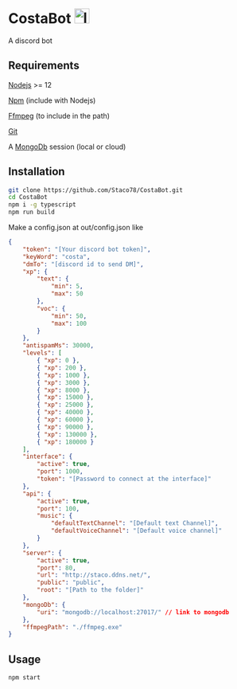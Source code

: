 # CostaBot <img src="https://cdn.discordapp.com/attachments/804650627459448844/817360465071439902/logo.png" alt="logo" width="30"/>


A discord bot

## Requirements

[Nodejs](https://nodejs.org/en/download) >= 12

[Npm](https://www.npmjs.com/get-npm) (include with Nodejs)

[Ffmpeg](https://ffmpeg.org/download.html) (to include in the path)

[Git](https://git-scm.com/downloads)

A [MongoDb](https://www.mongodb.com/) session (local or cloud)

## Installation


``` bash
git clone https://github.com/Staco78/CostaBot.git
cd CostaBot
npm i -g typescript
npm run build
```

Make a config.json at out/config.json like
```json
{
    "token": "[Your discord bot token]",
    "keyWord": "costa",
    "dmTo": "[discord id to send DM]",
    "xp": {
        "text": {
            "min": 5,
            "max": 50
        },
        "voc": {
            "min": 50,
            "max": 100
        }
    },
    "antispamMs": 30000,
    "levels": [
        { "xp": 0 },
        { "xp": 200 },
        { "xp": 1000 },
        { "xp": 3000 },
        { "xp": 8000 },
        { "xp": 15000 },
        { "xp": 25000 },
        { "xp": 40000 },
        { "xp": 60000 },
        { "xp": 90000 },
        { "xp": 130000 },
        { "xp": 180000 }
    ],
    "interface": {
        "active": true,
        "port": 1000,
        "token": "[Password to connect at the interface]"
    },
    "api": {
        "active": true,
        "port": 100,
        "music": {
            "defaultTextChannel": "[Default text Channel]",
            "defaultVoiceChannel": "[Default voice channel]"
        }
    },
    "server": {
        "active": true,
        "port": 80,
        "url": "http://staco.ddns.net/",
        "public": "public",
        "root": "[Path to the folder]"
    },
    "mongoDb": {
        "uri": "mongodb://localhost:27017/" // link to mongodb
    },
    "ffmpegPath": "./ffmpeg.exe"
}


```

## Usage

```bash
npm start
```
